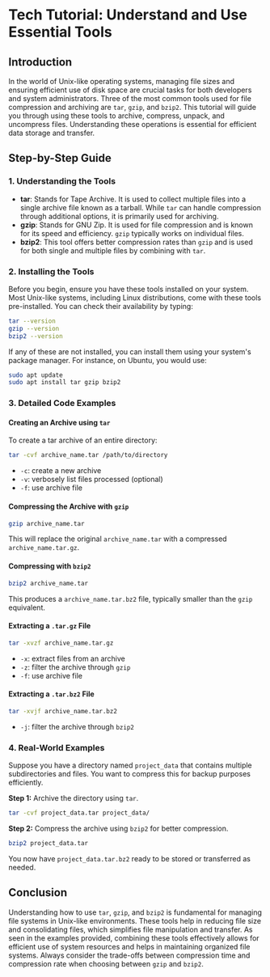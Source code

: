 # Tech Tutorial: Understand and Use Essential Tools

## Introduction

In the world of Unix-like operating systems, managing file sizes and ensuring efficient use of disk space are crucial tasks for both developers and system administrators. Three of the most common tools used for file compression and archiving are `tar`, `gzip`, and `bzip2`. This tutorial will guide you through using these tools to archive, compress, unpack, and uncompress files. Understanding these operations is essential for efficient data storage and transfer.

## Step-by-Step Guide

### 1. Understanding the Tools

- **tar**: Stands for Tape Archive. It is used to collect multiple files into a single archive file known as a tarball. While `tar` can handle compression through additional options, it is primarily used for archiving.
- **gzip**: Stands for GNU Zip. It is used for file compression and is known for its speed and efficiency. `gzip` typically works on individual files.
- **bzip2**: This tool offers better compression rates than `gzip` and is used for both single and multiple files by combining with `tar`.

### 2. Installing the Tools

Before you begin, ensure you have these tools installed on your system. Most Unix-like systems, including Linux distributions, come with these tools pre-installed. You can check their availability by typing:

```bash
tar --version
gzip --version
bzip2 --version
```

If any of these are not installed, you can install them using your system's package manager. For instance, on Ubuntu, you would use:

```bash
sudo apt update
sudo apt install tar gzip bzip2
```

### 3. Detailed Code Examples

#### Creating an Archive using `tar`

To create a tar archive of an entire directory:

```bash
tar -cvf archive_name.tar /path/to/directory
```

- `-c`: create a new archive
- `-v`: verbosely list files processed (optional)
- `-f`: use archive file

#### Compressing the Archive with `gzip`

```bash
gzip archive_name.tar
```

This will replace the original `archive_name.tar` with a compressed `archive_name.tar.gz`.

#### Compressing with `bzip2`

```bash
bzip2 archive_name.tar
```

This produces a `archive_name.tar.bz2` file, typically smaller than the `gzip` equivalent.

#### Extracting a `.tar.gz` File

```bash
tar -xvzf archive_name.tar.gz
```

- `-x`: extract files from an archive
- `-z`: filter the archive through `gzip`
- `-f`: use archive file

#### Extracting a `.tar.bz2` File

```bash
tar -xvjf archive_name.tar.bz2
```

- `-j`: filter the archive through `bzip2`

### 4. Real-World Examples

Suppose you have a directory named `project_data` that contains multiple subdirectories and files. You want to compress this for backup purposes efficiently.

**Step 1:** Archive the directory using `tar`.

```bash
tar -cvf project_data.tar project_data/
```

**Step 2:** Compress the archive using `bzip2` for better compression.

```bash
bzip2 project_data.tar
```

You now have `project_data.tar.bz2` ready to be stored or transferred as needed.

## Conclusion

Understanding how to use `tar`, `gzip`, and `bzip2` is fundamental for managing file systems in Unix-like environments. These tools help in reducing file size and consolidating files, which simplifies file manipulation and transfer. As seen in the examples provided, combining these tools effectively allows for efficient use of system resources and helps in maintaining organized file systems. Always consider the trade-offs between compression time and compression rate when choosing between `gzip` and `bzip2`.